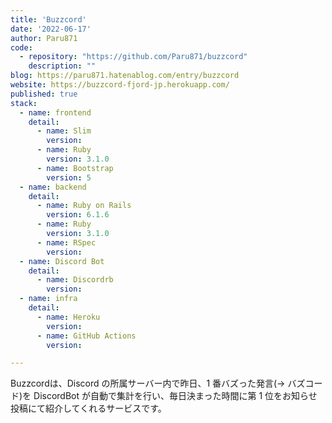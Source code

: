 ```yaml
---
title: 'Buzzcord'
date: '2022-06-17'
author: Paru871
code: 
  - repository: "https://github.com/Paru871/buzzcord"
    description: ""
blog: https://paru871.hatenablog.com/entry/buzzcord
website: https://buzzcord-fjord-jp.herokuapp.com/
published: true
stack:
  - name: frontend
    detail: 
      - name: Slim
        version: 
      - name: Ruby
        version: 3.1.0
      - name: Bootstrap
        version: 5
  - name: backend
    detail:
      - name: Ruby on Rails
        version: 6.1.6
      - name: Ruby
        version: 3.1.0
      - name: RSpec
        version: 
  - name: Discord Bot
    detail:
      - name: Discordrb
        version: 
  - name: infra
    detail:
      - name: Heroku
        version: 
      - name: GitHub Actions
        version:

---
```


Buzzcordは、Discord の所属サーバー内で昨日、1 番バズった発言(→ バズコード)を DiscordBot が自動で集計を行い、毎日決まった時間に第 1 位をお知らせ投稿にて紹介してくれるサービスです。
